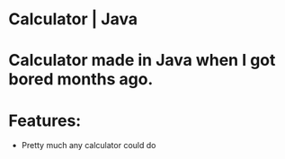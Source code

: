 # Calculator | Java
# Calculator made in Java when I got bored months ago.

# Features:
- Pretty much any calculator could do
